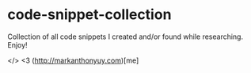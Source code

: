 # code-snippet-collection
Collection of all code snippets I created and/or found while researching. Enjoy!


</> <3 (http://markanthonyuy.com)[me]
